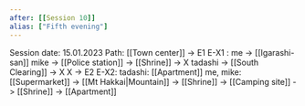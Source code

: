 ```yaml
---
after: [[Session 10]]
alias: ["Fifth evening"]
---
```

Session date: 15.01.2023
Path: [[Town center]] -> E1
E-X1 : 
me -> [[Igarashi-san]] 
mike -> [[Police station]] -> [[Shrine]] -> X
tadashi -> [[South Clearing]] -> X
X  -> E2
E-X2:
tadashi: [[Apartment]]
me, mike: [[Supermarket]] -> [[Mt Hakkai|Mountain]] -> [[Shrine]] -> [[Camping site]] -> [[Shrine]] -> [[Apartment]]
